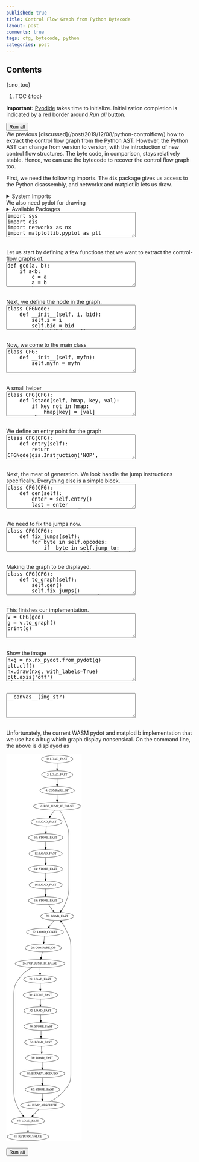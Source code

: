 ```yaml
---
published: true
title: Control Flow Graph from Python Bytecode
layout: post
comments: true
tags: cfg, bytecode, python
categories: post
---
```


## Contents
{:.no_toc}

1. TOC
{:toc}

<script type="text/javascript">window.languagePluginUrl='/resources/pyodide/full/3.9/';</script>
<script src="/resources/pyodide/full/3.9/pyodide.js"></script>
<link rel="stylesheet" type="text/css" media="all" href="/resources/skulpt/css/codemirror.css">
<link rel="stylesheet" type="text/css" media="all" href="/resources/skulpt/css/solarized.css">
<link rel="stylesheet" type="text/css" media="all" href="/resources/skulpt/css/env/editor.css">

<script src="/resources/skulpt/js/codemirrorepl.js" type="text/javascript"></script>
<script src="/resources/skulpt/js/python.js" type="text/javascript"></script>
<script src="/resources/pyodide/js/env/editor.js" type="text/javascript"></script>

**Important:** [Pyodide](https://pyodide.readthedocs.io/en/latest/) takes time to initialize.
Initialization completion is indicated by a red border around *Run all* button.
<form name='python_run_form'>
<button type="button" name="python_run_all">Run all</button>
</form>
We previous [discussed](/post/2019/12/08/python-controlflow/) how to extract the control flow graph
from the Python AST. However, the Python AST can change from version to version, with the introduction
of new control flow structures. The byte code, in comparison, stays relatively stable. Hence, we can
use the bytecode to recover the control flow graph too.

First, we need the following imports. The `dis` package gives us access to the Python disassembly, and
networkx and matplotlib lets us draw.

<details>
<summary> System Imports </summary>
<!--##### System Imports -->

These are available from Pyodide, but you may wish to make sure that they are
installed if you are attempting to run the program directly on the machine.

<form name='python_run_form'>
<textarea cols="40" rows="4" id='python_sys_imports' name='python_edit'>
matplotlib
networkx
</textarea>
</form>
</details>
We also need pydot for drawing

<details>
<summary>Available Packages </summary>
<!--##### Available Packages-->

These are packages that refer either to my previous posts or to pure python
packages that I have compiled, and is available in the below locations. As
before, install them if you need to run the program directly on the machine.
<form name='python_run_form'>
<textarea cols="40" rows="4" id='python_pre_edit' name='python_edit'>
https://rahul.gopinath.org/py/pydot-1.4.1-py2.py3-none-any.whl
</textarea>
</form>
</details>

<!--
############
import sys
import dis
import networkx as nx
import matplotlib.pyplot as plt
import pydot
import textwrap
import base64

############
-->
<form name='python_run_form'>
<textarea cols="40" rows="4" name='python_edit'>
import sys
import dis
import networkx as nx
import matplotlib.pyplot as plt
import pydot
import textwrap
import base64
</textarea><br />
<pre class='Output' name='python_output'></pre>
<div name='python_canvas'></div>
</form>
Let us start by defining a few functions that we want to extract the control-flow graphs of.

<!--
############
def gcd(a, b):
    if a<b:
        c = a
        a = b
        b = c

    while b != 0:
        c = a
        a = b
        b = c % b
    return a

############
-->
<form name='python_run_form'>
<textarea cols="40" rows="4" name='python_edit'>
def gcd(a, b):
    if a&lt;b:
        c = a
        a = b
        b = c

    while b != 0:
        c = a
        a = b
        b = c % b
    return a
</textarea><br />
<pre class='Output' name='python_output'></pre>
<div name='python_canvas'></div>
</form>
Next, we define the node in the graph.

<!--
############
class CFGNode:
    def __init__(self, i, bid):
        self.i = i
        self.bid = bid
        self.children = []
        self.props = {}

    def add_child(self, n):
        self.children.append(n)

############
-->
<form name='python_run_form'>
<textarea cols="40" rows="4" name='python_edit'>
class CFGNode:
    def __init__(self, i, bid):
        self.i = i
        self.bid = bid
        self.children = []
        self.props = {}

    def add_child(self, n):
        self.children.append(n)
</textarea><br />
<pre class='Output' name='python_output'></pre>
<div name='python_canvas'></div>
</form>
Now, we come to the main class

<!--
############
class CFG:
    def __init__(self, myfn):
        self.myfn = myfn

############
-->
<form name='python_run_form'>
<textarea cols="40" rows="4" name='python_edit'>
class CFG:
    def __init__(self, myfn):
        self.myfn = myfn
</textarea><br />
<pre class='Output' name='python_output'></pre>
<div name='python_canvas'></div>
</form>
A small helper

<!--
############
class CFG(CFG):
    def lstadd(self, hmap, key, val):
        if key not in hmap:
            hmap[key] = [val]
        else:
            hmap[key].append(val)

############
-->
<form name='python_run_form'>
<textarea cols="40" rows="4" name='python_edit'>
class CFG(CFG):
    def lstadd(self, hmap, key, val):
        if key not in hmap:
            hmap[key] = [val]
        else:
            hmap[key].append(val)
</textarea><br />
<pre class='Output' name='python_output'></pre>
<div name='python_canvas'></div>
</form>
We define an entry point for the graph

<!--
############
class CFG(CFG):
    def entry(self):
        return CFGNode(dis.Instruction('NOP', opcode=dis.opmap['NOP'],
                                        arg=0, argval=0, argrepr=0,
                                        offset=0,starts_line=0, is_jump_target=False), 0)

############
-->
<form name='python_run_form'>
<textarea cols="40" rows="4" name='python_edit'>
class CFG(CFG):
    def entry(self):
        return CFGNode(dis.Instruction(&#x27;NOP&#x27;, opcode=dis.opmap[&#x27;NOP&#x27;],
                                        arg=0, argval=0, argrepr=0,
                                        offset=0,starts_line=0, is_jump_target=False), 0)
</textarea><br />
<pre class='Output' name='python_output'></pre>
<div name='python_canvas'></div>
</form>
Next, the meat of generation. We look handle the jump instructions specifically. Everything else is a simple block.

<!--
############
class CFG(CFG):
    def gen(self):
        enter = self.entry()
        last = enter
        self.jump_to = {}
        self.opcodes = {}
        for i,ins in enumerate(dis.get_instructions(self.myfn)):
            byte = i * 2
            node = CFGNode(ins, byte)
            self.opcodes[byte] = node
            #print(i,ins)
            if ins.opname in ['LOAD_CONST',
                              'LOAD_FAST',
                              'STORE_FAST',
                              'COMPARE_OP',
                              'INPLACE_ADD',
                              'INPLACE_SUBTRACT',
                              'RETURN_VALUE',
                              'BINARY_MODULO',
                              'STORE_NAME',
                              'MAKE_FUNCTION',
                              'POP_BLOCK']:
                last.add_child(node)
                last = node
            elif ins.opname == 'POP_JUMP_IF_FALSE':
                #print("will jump to", ins.arg)
                self.lstadd(self.jump_to, ins.arg, node)
                node.props['jmp'] = True
                last.add_child(node)
                last = node
            elif ins.opname == 'JUMP_FORWARD':
                node.props['jmp'] = True
                self.lstadd(self.jump_to, (i+1)*2 + ins.arg, node)
                #print("will jump to", (i+1)*2 + ins.arg)
                last.add_child(node)
                last = node
            elif ins.opname == 'SETUP_LOOP':
                #print("setuploop: ", byte , ins.arg)
                last.add_child(node)
                last = node
            elif ins.opname == 'JUMP_ABSOLUTE':
                #print("will jump to", ins.arg)
                self.lstadd(self.jump_to, ins.arg, node)
                node.props['jmp'] = True
                last.add_child(node)
                last = node
            else:
                assert False

############
-->
<form name='python_run_form'>
<textarea cols="40" rows="4" name='python_edit'>
class CFG(CFG):
    def gen(self):
        enter = self.entry()
        last = enter
        self.jump_to = {}
        self.opcodes = {}
        for i,ins in enumerate(dis.get_instructions(self.myfn)):
            byte = i * 2
            node = CFGNode(ins, byte)
            self.opcodes[byte] = node
            #print(i,ins)
            if ins.opname in [&#x27;LOAD_CONST&#x27;,
                              &#x27;LOAD_FAST&#x27;,
                              &#x27;STORE_FAST&#x27;,
                              &#x27;COMPARE_OP&#x27;,
                              &#x27;INPLACE_ADD&#x27;,
                              &#x27;INPLACE_SUBTRACT&#x27;,
                              &#x27;RETURN_VALUE&#x27;,
                              &#x27;BINARY_MODULO&#x27;,
                              &#x27;STORE_NAME&#x27;,
                              &#x27;MAKE_FUNCTION&#x27;,
                              &#x27;POP_BLOCK&#x27;]:
                last.add_child(node)
                last = node
            elif ins.opname == &#x27;POP_JUMP_IF_FALSE&#x27;:
                #print(&quot;will jump to&quot;, ins.arg)
                self.lstadd(self.jump_to, ins.arg, node)
                node.props[&#x27;jmp&#x27;] = True
                last.add_child(node)
                last = node
            elif ins.opname == &#x27;JUMP_FORWARD&#x27;:
                node.props[&#x27;jmp&#x27;] = True
                self.lstadd(self.jump_to, (i+1)*2 + ins.arg, node)
                #print(&quot;will jump to&quot;, (i+1)*2 + ins.arg)
                last.add_child(node)
                last = node
            elif ins.opname == &#x27;SETUP_LOOP&#x27;:
                #print(&quot;setuploop: &quot;, byte , ins.arg)
                last.add_child(node)
                last = node
            elif ins.opname == &#x27;JUMP_ABSOLUTE&#x27;:
                #print(&quot;will jump to&quot;, ins.arg)
                self.lstadd(self.jump_to, ins.arg, node)
                node.props[&#x27;jmp&#x27;] = True
                last.add_child(node)
                last = node
            else:
                assert False
</textarea><br />
<pre class='Output' name='python_output'></pre>
<div name='python_canvas'></div>
</form>
We need to fix the jumps now.

<!--
############
class CFG(CFG):
    def fix_jumps(self):
        for byte in self.opcodes:
            if  byte in self.jump_to:
                node = self.opcodes[byte]
                assert node.i.is_jump_target
                for b in self.jump_to[byte]:
                    b.add_child(node)

############
-->
<form name='python_run_form'>
<textarea cols="40" rows="4" name='python_edit'>
class CFG(CFG):
    def fix_jumps(self):
        for byte in self.opcodes:
            if  byte in self.jump_to:
                node = self.opcodes[byte]
                assert node.i.is_jump_target
                for b in self.jump_to[byte]:
                    b.add_child(node)
</textarea><br />
<pre class='Output' name='python_output'></pre>
<div name='python_canvas'></div>
</form>
Making the graph to be displayed.

<!--
############
class CFG(CFG):
    def to_graph(self):
        self.gen()
        self.fix_jumps()
        G = pydot.Dot("my_graph", graph_type="digraph")
        for nid, cnode in self.opcodes.items():
            G.add_node(pydot.Node(str(cnode.bid)))
            ns = G.get_node(str(cnode.bid))
            ns[0].set_label("%d: %s" % (nid, cnode.i.opname))
            for cn in cnode.children:
                G.add_edge(pydot.Edge(str(cnode.bid), str(cn.bid)))
        return G

############
-->
<form name='python_run_form'>
<textarea cols="40" rows="4" name='python_edit'>
class CFG(CFG):
    def to_graph(self):
        self.gen()
        self.fix_jumps()
        G = pydot.Dot(&quot;my_graph&quot;, graph_type=&quot;digraph&quot;)
        for nid, cnode in self.opcodes.items():
            G.add_node(pydot.Node(str(cnode.bid)))
            ns = G.get_node(str(cnode.bid))
            ns[0].set_label(&quot;%d: %s&quot; % (nid, cnode.i.opname))
            for cn in cnode.children:
                G.add_edge(pydot.Edge(str(cnode.bid), str(cn.bid)))
        return G
</textarea><br />
<pre class='Output' name='python_output'></pre>
<div name='python_canvas'></div>
</form>
This finishes our implementation.

<!--
############
v = CFG(gcd)
g = v.to_graph()
print(g)

############
-->
<form name='python_run_form'>
<textarea cols="40" rows="4" name='python_edit'>
v = CFG(gcd)
g = v.to_graph()
print(g)
</textarea><br />
<pre class='Output' name='python_output'></pre>
<div name='python_canvas'></div>
</form>
Show the image

<!--
############
nxg = nx.nx_pydot.from_pydot(g)
plt.clf()
nx.draw(nxg, with_labels=True)
plt.axis('off')
plt.show()
buf = io.BytesIO()
plt.savefig(buf, format='png')
buf.seek(0)
img_str = 'data:image/png;base64,' + base64.b64encode(buf.read()).decode('UTF-8')
print(len(img_str))

############
-->
<form name='python_run_form'>
<textarea cols="40" rows="4" name='python_edit'>
nxg = nx.nx_pydot.from_pydot(g)
plt.clf()
nx.draw(nxg, with_labels=True)
plt.axis(&#x27;off&#x27;)
plt.show()
buf = io.BytesIO()
plt.savefig(buf, format=&#x27;png&#x27;)
buf.seek(0)
img_str = &#x27;data:image/png;base64,&#x27; + base64.b64encode(buf.read()).decode(&#x27;UTF-8&#x27;)
print(len(img_str))
</textarea><br />
<pre class='Output' name='python_output'></pre>
<div name='python_canvas'></div>
</form>


<!--
############
__canvas__(img_str)

############
-->
<form name='python_run_form'>
<textarea cols="40" rows="4" name='python_edit'>
__canvas__(img_str)
</textarea><br />
<pre class='Output' name='python_output'></pre>
<div name='python_canvas'></div>
</form>
Unfortunately, the current WASM pydot and matplotlib implementation that we
use has a bug which graph display nonsensical. On the command line, the above
is displayed as

![bitcodecfg](/resources/posts/bitcodecfg.png)

<form name='python_run_form'>
<button type="button" name="python_run_all">Run all</button>
</form>
